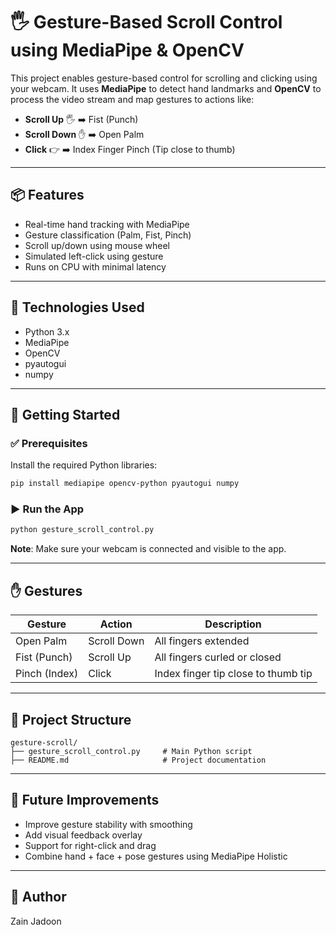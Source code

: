 
# 🖐️ Gesture-Based Scroll Control using MediaPipe & OpenCV

This project enables gesture-based control for scrolling and clicking using your webcam. It uses **MediaPipe** to detect hand landmarks and **OpenCV** to process the video stream and map gestures to actions like:

- **Scroll Up** 🖐️ ➡️ Fist (Punch)
- **Scroll Down** ✋ ➡️ Open Palm
- **Click** 👉 ➡️ Index Finger Pinch (Tip close to thumb)

---

## 📦 Features

- Real-time hand tracking with MediaPipe
- Gesture classification (Palm, Fist, Pinch)
- Scroll up/down using mouse wheel
- Simulated left-click using gesture
- Runs on CPU with minimal latency

---

## 🧰 Technologies Used

- Python 3.x
- MediaPipe
- OpenCV
- pyautogui
- numpy

---

## 🚀 Getting Started

### ✅ Prerequisites

Install the required Python libraries:

```bash
pip install mediapipe opencv-python pyautogui numpy
```

### ▶️ Run the App

```bash
python gesture_scroll_control.py
```

**Note**: Make sure your webcam is connected and visible to the app.

---

## ✋ Gestures

| Gesture          | Action       | Description                              |
|------------------|--------------|------------------------------------------|
| Open Palm        | Scroll Down  | All fingers extended                    |
| Fist (Punch)     | Scroll Up    | All fingers curled or closed            |
| Pinch (Index)    | Click        | Index finger tip close to thumb tip     |

---

## 📂 Project Structure

```plaintext
gesture-scroll/
├── gesture_scroll_control.py     # Main Python script
├── README.md                     # Project documentation
```

---

## 🎯 Future Improvements

- Improve gesture stability with smoothing
- Add visual feedback overlay
- Support for right-click and drag
- Combine hand + face + pose gestures using MediaPipe Holistic

---

## 🙌 Author

Zain Jadoon
```
